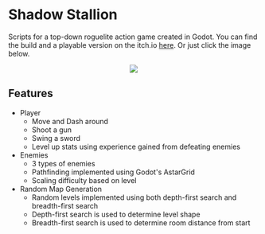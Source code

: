 # Shadow Stallion

Scripts for a top-down roguelite action game created in Godot. You can find the build and a playable version on the itch.io [here](https://veygudtek.itch.io/shadowstallion-team1-gold). Or just click the image below.

<div align="center">
  <a href="https://veygudtek.itch.io/shadowstallion-team1-gold">
    <img src="https://img.itch.zone/aW1nLzE2MDcyMzE0LnBuZw==/315x250%23c/0YMJrE.png">
  </a>
</div>


## Features

- Player
  - Move and Dash around
  - Shoot a gun
  - Swing a sword
  - Level up stats using experience gained from defeating enemies
- Enemies
  - 3 types of enemies
  - Pathfinding implemented using Godot's AstarGrid
  - Scaling difficulty based on level
- Random Map Generation
  - Random levels implemented using both depth-first search and breadth-first search
  - Depth-first search is used to determine level shape
  - Breadth-first search is used to determine room distance from start
